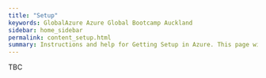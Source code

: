 ```yaml
---
title: "Setup"
keywords: GlobalAzure Azure Global Bootcamp Auckland
sidebar: home_sidebar
permalink: content_setup.html
summary: Instructions and help for Getting Setup in Azure. This page will help make sure you're set up and ready to participate in the hands-on-labs in Azure.
---
```


TBC